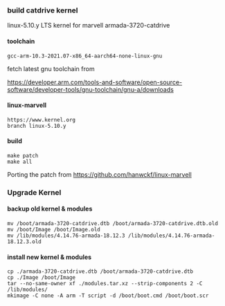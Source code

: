 ### build catdrive kernel

linux-5.10.y LTS kernel for marvell armada-3720-catdrive

#### toolchain

    gcc-arm-10.3-2021.07-x86_64-aarch64-none-linux-gnu

fetch latest gnu toolchain from

<https://developer.arm.com/tools-and-software/open-source-software/developer-tools/gnu-toolchain/gnu-a/downloads>

#### linux-marvell

    https://www.kernel.org
    branch linux-5.10.y

#### build

    make patch
    make all

Porting the patch from <https://github.com/hanwckf/linux-marvell>

### Upgrade Kernel

#### backup old kernel & modules

    mv /boot/armada-3720-catdrive.dtb /boot/armada-3720-catdrive.dtb.old
    mv /boot/Image /boot/Image.old
    mv /lib/modules/4.14.76-armada-18.12.3 /lib/modules/4.14.76-armada-18.12.3.old

#### install new kernel & modules

    cp ./armada-3720-catdrive.dtb /boot/armada-3720-catdrive.dtb
    cp ./Image /boot/Image
    tar --no-same-owner xf ./modules.tar.xz --strip-components 2 -C /lib/modules/
    mkimage -C none -A arm -T script -d /boot/boot.cmd /boot/boot.scr
